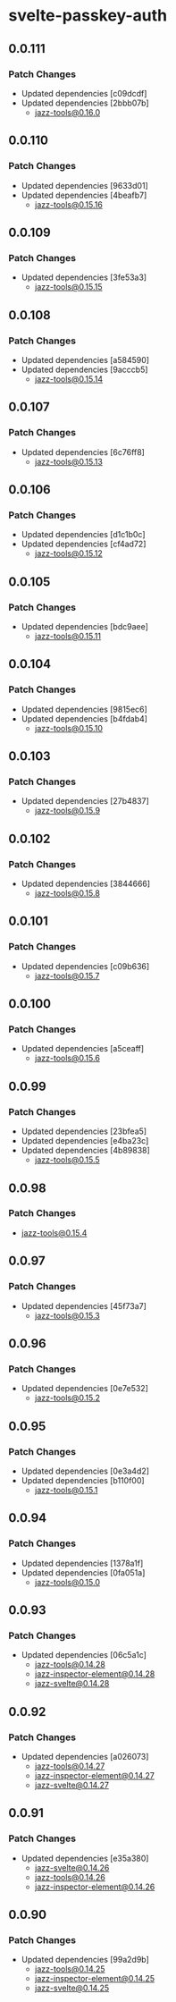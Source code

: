 # svelte-passkey-auth

## 0.0.111

### Patch Changes

- Updated dependencies [c09dcdf]
- Updated dependencies [2bbb07b]
  - jazz-tools@0.16.0

## 0.0.110

### Patch Changes

- Updated dependencies [9633d01]
- Updated dependencies [4beafb7]
  - jazz-tools@0.15.16

## 0.0.109

### Patch Changes

- Updated dependencies [3fe53a3]
  - jazz-tools@0.15.15

## 0.0.108

### Patch Changes

- Updated dependencies [a584590]
- Updated dependencies [9acccb5]
  - jazz-tools@0.15.14

## 0.0.107

### Patch Changes

- Updated dependencies [6c76ff8]
  - jazz-tools@0.15.13

## 0.0.106

### Patch Changes

- Updated dependencies [d1c1b0c]
- Updated dependencies [cf4ad72]
  - jazz-tools@0.15.12

## 0.0.105

### Patch Changes

- Updated dependencies [bdc9aee]
  - jazz-tools@0.15.11

## 0.0.104

### Patch Changes

- Updated dependencies [9815ec6]
- Updated dependencies [b4fdab4]
  - jazz-tools@0.15.10

## 0.0.103

### Patch Changes

- Updated dependencies [27b4837]
  - jazz-tools@0.15.9

## 0.0.102

### Patch Changes

- Updated dependencies [3844666]
  - jazz-tools@0.15.8

## 0.0.101

### Patch Changes

- Updated dependencies [c09b636]
  - jazz-tools@0.15.7

## 0.0.100

### Patch Changes

- Updated dependencies [a5ceaff]
  - jazz-tools@0.15.6

## 0.0.99

### Patch Changes

- Updated dependencies [23bfea5]
- Updated dependencies [e4ba23c]
- Updated dependencies [4b89838]
  - jazz-tools@0.15.5

## 0.0.98

### Patch Changes

- jazz-tools@0.15.4

## 0.0.97

### Patch Changes

- Updated dependencies [45f73a7]
  - jazz-tools@0.15.3

## 0.0.96

### Patch Changes

- Updated dependencies [0e7e532]
  - jazz-tools@0.15.2

## 0.0.95

### Patch Changes

- Updated dependencies [0e3a4d2]
- Updated dependencies [b110f00]
  - jazz-tools@0.15.1

## 0.0.94

### Patch Changes

- Updated dependencies [1378a1f]
- Updated dependencies [0fa051a]
  - jazz-tools@0.15.0

## 0.0.93

### Patch Changes

- Updated dependencies [06c5a1c]
  - jazz-tools@0.14.28
  - jazz-inspector-element@0.14.28
  - jazz-svelte@0.14.28

## 0.0.92

### Patch Changes

- Updated dependencies [a026073]
  - jazz-tools@0.14.27
  - jazz-inspector-element@0.14.27
  - jazz-svelte@0.14.27

## 0.0.91

### Patch Changes

- Updated dependencies [e35a380]
  - jazz-svelte@0.14.26
  - jazz-tools@0.14.26
  - jazz-inspector-element@0.14.26

## 0.0.90

### Patch Changes

- Updated dependencies [99a2d9b]
  - jazz-tools@0.14.25
  - jazz-inspector-element@0.14.25
  - jazz-svelte@0.14.25
